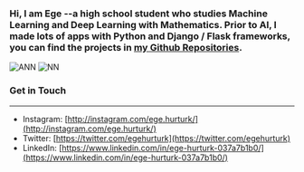 ### Hi, I am Ege --a high school student who studies Machine Learning and Deep Learning with Mathematics. Prior to AI, I made lots of apps with Python and Django / Flask frameworks, you can find the projects in [my Github Repositories](https://github.com/egehurturk?tab=repositories). 
![ANN](https://media.giphy.com/media/9EvzNG9HAVc64/giphy.gif) ![NN](https://digitalowl.org/wp-content/uploads/2020/01/nn_in_action.gif)
### Get in Touch
---
* Instagram: [http://instagram.com/ege.hurturk/](http://instagram.com/ege.hurturk/)
* Twitter: [https://twitter.com/egehurturk](https://twitter.com/egehurturk)
* LinkedIn: [https://www.linkedin.com/in/ege-hurturk-037a7b1b0/](https://www.linkedin.com/in/ege-hurturk-037a7b1b0/)


<!--
**egehurturk/egehurturk** is a ✨ _special_ ✨ repository because its `README.md` (this file) appears on your GitHub profile.

Here are some ideas to get you started:

- 🔭 I’m currently working on ...
- 🌱 I’m currently learning ...
- 👯 I’m looking to collaborate on ...
- 🤔 I’m looking for help with ...
- 💬 Ask me about ...
- 📫 How to reach me: ...
- 😄 Pronouns: ...
- ⚡ Fun fact: ...
-->
